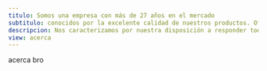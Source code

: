 ```yaml
---
titulo: Somos una empresa con más de 27 años en el mercado
subtitulo: conocidos por la excelente calidad de nuestros productos. Ofrecemos diferentes telas con variados colores y estampados para confeccionar trajes de baño, ropa deportiva, pijamas, entre otros.
descripcion: Nos caracterizamos por nuestra disposición a responder todas sus preguntas para ayudarle a escoger la tela que más le conviene a su negocio.
view: acerca
---
```


acerca bro
